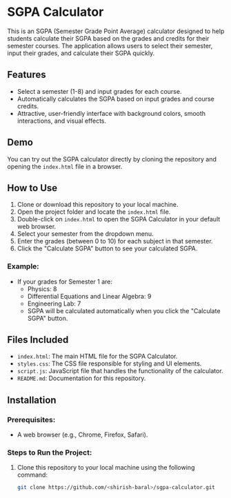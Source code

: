 # SGPA Calculator

This is an SGPA (Semester Grade Point Average) calculator designed to help students calculate their SGPA based on the grades and credits for their semester courses. The application allows users to select their semester, input their grades, and calculate their SGPA quickly.

## Features

- Select a semester (1-8) and input grades for each course.
- Automatically calculates the SGPA based on input grades and course credits.
- Attractive, user-friendly interface with background colors, smooth interactions, and visual effects.

## Demo

You can try out the SGPA calculator directly by cloning the repository and opening the `index.html` file in a browser.

## How to Use

1. Clone or download this repository to your local machine.
2. Open the project folder and locate the `index.html` file.
3. Double-click on `index.html` to open the SGPA Calculator in your default web browser.
4. Select your semester from the dropdown menu.
5. Enter the grades (between 0 to 10) for each subject in that semester.
6. Click the "Calculate SGPA" button to see your calculated SGPA.

### Example:

- If your grades for Semester 1 are:
  - Physics: 8
  - Differential Equations and Linear Algebra: 9
  - Engineering Lab: 7
  - SGPA will be calculated automatically when you click the "Calculate SGPA" button.

## Files Included

- `index.html`: The main HTML file for the SGPA Calculator.
- `styles.css`: The CSS file responsible for styling and UI elements.
- `script.js`: JavaScript file that handles the functionality of the calculator.
- `README.md`: Documentation for this repository.

## Installation

### Prerequisites:

- A web browser (e.g., Chrome, Firefox, Safari).

### Steps to Run the Project:

1. Clone this repository to your local machine using the following command:
   ```bash
   git clone https://github.com/<shirish-baral>/sgpa-calculator.git
